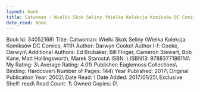 ```yaml
---
layout: book
title: Catwoman - Wielki Skok Seliny (Wielka Kolekcja Komiksów DC Comics,  no. 11)
date_read: None
---
```


Book Id: 34052168\ 
Title: Catwoman: Wielki Skok Seliny (Wielka Kolekcja Komiksów DC Comics, #11)\ 
Author: Darwyn Cooke\ 
Author l-f: Cooke, Darwyn\ 
Additional Authors: Ed Brubaker, Bill Finger, Cameron Stewart, Bob Kane, Matt Hollingsworth, Marek Starosta\ 
ISBN: \ 
ISBN13: 9788377186114\ 
My Rating: 3\ 
Average Rating: 4.01\ 
Publisher: Eaglemoss Collections\ 
Binding: Hardcover\ 
Number of Pages: 144\ 
Year Published: 2017\ 
Original Publication Year: 2002\ 
Date Read: \ 
Date Added: 2017/01/25\ 
Exclusive Shelf: read\ 
Read Count: 1\ 
Owned Copies: 0\ 


